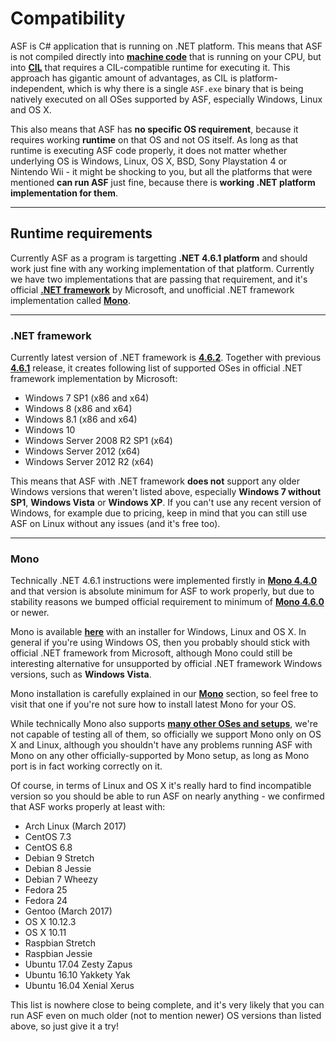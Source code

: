 # Compatibility

ASF is C# application that is running on .NET platform. This means that ASF is not compiled directly into **[machine code](https://en.wikipedia.org/wiki/Machine_code)** that is running on your CPU, but into **[CIL](https://en.wikipedia.org/wiki/Common_Intermediate_Language)** that requires a CIL-compatible runtime for executing it. This approach has gigantic amount of advantages, as CIL is platform-independent, which is why there is a single `ASF.exe` binary that is being natively executed on all OSes supported by ASF, especially Windows, Linux and OS X.

This also means that ASF has **no specific OS requirement**, because it requires working **runtime** on that OS and not OS itself. As long as that runtime is executing ASF code properly, it does not matter whether underlying OS is Windows, Linux, OS X, BSD, Sony Playstation 4 or Nintendo Wii - it might be shocking to you, but all the platforms that were mentioned **can run ASF** just fine, because there is **working .NET platform implementation for them**.

---

## Runtime requirements

Currently ASF as a program is targetting **.NET 4.6.1 platform** and should work just fine with any working implementation of that platform. Currently we have two implementations that are passing that requirement, and it's official **[.NET framework](https://en.wikipedia.org/wiki/.NET_Framework)** by Microsoft, and unofficial .NET framework implementation called **[Mono](https://en.wikipedia.org/wiki/Mono_(software))**.

---

### .NET framework

Currently latest version of .NET framework is **[4.6.2](https://www.microsoft.com/en-us/download/details.aspx?id=53345)**. Together with previous **[4.6.1](https://www.microsoft.com/en-us/download/details.aspx?id=49981)** release, it creates following list of supported OSes in official .NET framework implementation by Microsoft:

- Windows 7 SP1 (x86 and x64)
- Windows 8 (x86 and x64)
- Windows 8.1 (x86 and x64)
- Windows 10
- Windows Server 2008 R2 SP1 (x64)
- Windows Server 2012 (x64)
- Windows Server 2012 R2 (x64)

This means that ASF with .NET framework **does not** support any older Windows versions that weren't listed above, especially **Windows 7 without SP1**, **Windows Vista** or **Windows XP**. If you can't use any recent version of Windows, for example due to pricing, keep in mind that you can still use ASF on Linux without any issues (and it's free too).

---

### Mono

Technically .NET 4.6.1 instructions were implemented firstly in **[Mono 4.4.0](http://www.mono-project.com/docs/about-mono/releases/4.4.0/#class-libraries)** and that version is absolute minimum for ASF to work properly, but due to stability reasons we bumped official requirement to minimum of **[Mono 4.6.0](http://www.mono-project.com/docs/about-mono/releases/4.6.0/)** or newer.

Mono is available **[here](http://www.mono-project.com/download/)** with an installer for Windows, Linux and OS X. In general if you're using Windows OS, then you probably should stick with official .NET framework from Microsoft, although Mono could still be interesting alternative for unsupported by official .NET framework Windows versions, such as **Windows Vista**.

Mono installation is carefully explained in our **[Mono](https://github.com/JustArchi/ArchiSteamFarm/wiki/Mono)** section, so feel free to visit that one if you're not sure how to install latest Mono for your OS.

While technically Mono also supports **[many other OSes and setups](http://www.mono-project.com/docs/about-mono/supported-platforms/)**, we're not capable of testing all of them, so officially we support Mono only on OS X and Linux, although you shouldn't have any problems running ASF with Mono on any other officially-supported by Mono setup, as long as Mono port is in fact working correctly on it.

Of course, in terms of Linux and OS X it's really hard to find incompatible version so you should be able to run ASF on nearly anything - we confirmed that ASF works properly at least with:

- Arch Linux (March 2017)
- CentOS 7.3
- CentOS 6.8
- Debian 9 Stretch
- Debian 8 Jessie
- Debian 7 Wheezy
- Fedora 25
- Fedora 24
- Gentoo (March 2017)
- OS X 10.12.3
- OS X 10.11
- Raspbian Stretch
- Raspbian Jessie
- Ubuntu 17.04 Zesty Zapus
- Ubuntu 16.10 Yakkety Yak
- Ubuntu 16.04 Xenial Xerus

This list is nowhere close to being complete, and it's very likely that you can run ASF even on much older (not to mention newer) OS versions than listed above, so just give it a try!
